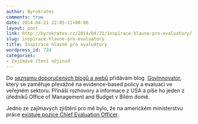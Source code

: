 ```yaml
---
author: Byrokrates
comments: true
date: 2014-04-21 22:05:11+00:00
layout: post
link: http://byrokrates.cz/2014/04/21/inspirace-hlavne-pro-evaluatory/
slug: inspirace-hlavne-pro-evaluatory
title: Inspirace hlavně pro evaluátory
wordpress_id: 724
categories:
- Zajímavé čtení odjinud
---
```


Do [seznamu doporučených blogů a webů](/blogroll) přidávám blog  [GovInnovator](http://govinnovator.com/), který se zaměřuje převážně na evidence-based policy a evaluaci ve veřejném sektoru. Přináší rozhovory a informace z USA a píše ho jeden z úředníků Office of Management and Budget v Bílém domě.

Jedno ze zajímavých zjištění pro mě bylo, že na americkém ministerstvu práce [existuje pozice Chief Evaluation Officer](http://govinnovator.com/demetra_nightingale/).
